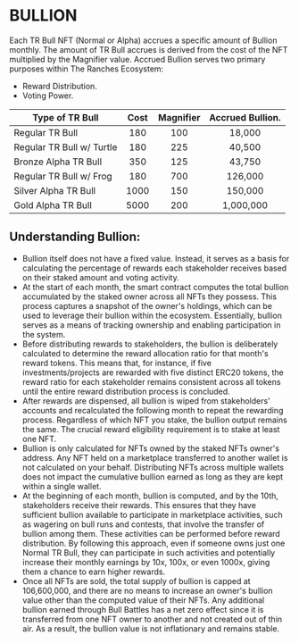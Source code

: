# BULLION



Each TR Bull NFT (Normal or Alpha) accrues a specific amount of Bullion monthly. The amount of TR Bull accrues is derived from the cost of the NFT multiplied by the Magnifier value. Accrued Bullion serves two primary purposes within The Ranches Ecosystem:

* Reward Distribution.
* Voting Power.

| Type of TR Bull           | Cost | Magnifier | Accrued Bullion.   |
| ------------------------- | :--: | :-------: | :----------------: |
| Regular TR Bull           |  180 |    100    |       18,000       |
| Regular TR Bull w/ Turtle |  180 |    225    |       40,500       |
| Bronze Alpha TR Bull      |  350 |    125    |       43,750       |
| Regular TR Bull w/ Frog   |  180 |    700    |       126,000      |
| Silver Alpha TR Bull      | 1000 |    150    |       150,000      |
| Gold Alpha TR Bull        | 5000 |    200    |      1,000,000     |



## Understanding Bullion:&#x20;

* Bullion itself does not have a fixed value. Instead, it serves as a basis for calculating the percentage of rewards each stakeholder receives based on their staked amount and voting activity.
* At the start of each month, the smart contract computes the total bullion accumulated by the staked owner across all NFTs they possess. This process captures a snapshot of the owner's holdings, which can be used to leverage their bullion within the ecosystem. Essentially, bullion serves as a means of tracking ownership and enabling participation in the system.
* Before distributing rewards to stakeholders, the bullion is deliberately calculated to determine the reward allocation ratio for that month's reward tokens. This means that, for instance, if five investments/projects are rewarded with five distinct ERC20 tokens, the reward ratio for each stakeholder remains consistent across all tokens until the entire reward distribution process is concluded.
* After rewards are dispensed, all bullion is wiped from stakeholders' accounts and recalculated the following month to repeat the rewarding process. Regardless of which NFT you stake, the bullion output remains the same. The crucial reward eligibility requirement is to stake at least one NFT.
* Bullion is only calculated for NFTs owned by the staked NFTs owner's address. Any NFT held on a marketplace transferred to another wallet is not calculated on your behalf. Distributing NFTs across multiple wallets does not impact the cumulative bullion earned as long as they are kept within a single wallet.
* At the beginning of each month, bullion is computed, and by the 10th, stakeholders receive their rewards. This ensures that they have sufficient bullion available to participate in marketplace activities, such as wagering on bull runs and contests, that involve the transfer of bullion among them. These activities can be performed before reward distribution. By following this approach, even if someone owns just one Normal TR Bull, they can participate in such activities and potentially increase their monthly earnings by 10x, 100x, or even 1000x, giving them a chance to earn higher rewards.
* Once all NFTs are sold, the total supply of bullion is capped at 106,600,000, and there are no means to increase an owner's bullion value other than the computed value of their NFTs. Any additional bullion earned through Bull Battles has a net zero effect since it is transferred from one NFT owner to another and not created out of thin air. As a result, the bullion value is not inflationary and remains stable.
